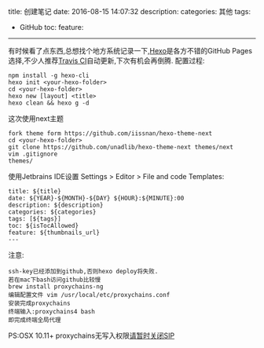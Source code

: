 title: 创建笔记
date: 2016-08-15 14:07:32
description: 
categories: 其他
tags:
  - GitHub
toc: 
feature: 
---
有时候看了点东西,总想找个地方系统记录一下,[Hexo](https://hexo.io/)是各方不错的GitHub Pages选择,不少人推荐[Travis CI](https://travis-ci.org/)自动更新,下次有机会再倒腾.
配置过程:
```
npm install -g hexo-cli
hexo init <your-hexo-folder>
cd <your-hexo-folder>
hexo new [layout] <title>
hexo clean && hexo g -d
```
这次使用next主题
```
fork theme form https://github.com/iissnan/hexo-theme-next
cd <your-hexo-folder>
git clone https://github.com/unadlib/hexo-theme-next themes/next
vim .gitignore
themes/
```
使用Jetbrains IDE设置 Settings > Editor > File and code Templates:
```
title: ${title}
date: ${YEAR}-${MONTH}-${DAY} ${HOUR}:${MINUTE}:00
description: ${description}
categories: ${categories}
tags: [${tags}]
toc: ${isTocAllowed}
feature: ${thumbnails_url}
---
```
注意:
```
ssh-key已经添加到github,否则hexo deploy将失败.
若在mac下bash访问github比较慢
brew install proxychains-ng
编辑配置文件 vim /usr/local/etc/proxychains.conf
安装完成proxychains
终端输入:proxychains4 bash
即完成终端全局代理
```
PS:OSX 10.11+ proxychains无写入权限[请暂时关闭SIP](http://osxdaily.com/2015/10/05/disable-rootless-system-integrity-protection-mac-os-x/)